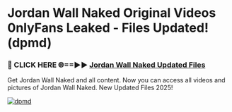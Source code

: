 # Jordan Wall Naked Original Videos 0nlyFans Leaked - Files Updated! (dpmd)

<h3>🔴 CLICK HERE 🌐==►► <a href="https://tinyurl.com/up5wt9bj" rel="nofollow">Jordan Wall Naked Updated Files</a></h3>

Get Jordan Wall Naked and all content. Now you can access all videos and pictures of Jordan Wall Naked. New Updated Files 2025!

[![dpmd](https://i.imgur.com/ABiUzMV.gif)](https://tinyurl.com/up5wt9bj)
